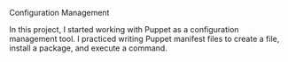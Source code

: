 Configuration Management

In this project, I started working with Puppet as a configuration management tool. I practiced writing Puppet manifest files to create a file, install a package, and execute a command.
